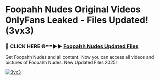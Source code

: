 # Foopahh Nudes Original Videos 0nlyFans Leaked - Files Updated! (3vx3)

<h3>🔴 CLICK HERE 🌐==►► <a href="https://tinyurl.com/4mcuefdz" rel="nofollow">Foopahh Nudes Updated Files</a></h3>

Get Foopahh Nudes and all content. Now you can access all videos and pictures of Foopahh Nudes. New Updated Files 2025!

[![3vx3](https://i.imgur.com/StAQSOY.gif)](https://tinyurl.com/4mcuefdz)
